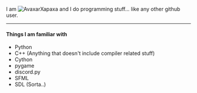 I am ![AvaxarXapaxa](https://img.shields.io/badge/Avaxar-Xapaxa-00ffaa.svg) and I do programming stuff... like any other github user.

---
#### Things I am familiar with
- Python
- C++ (Anything that doesn't include compiler related stuff)
- Cython
- pygame
- discord.py
- SFML
- SDL (Sorta..)
